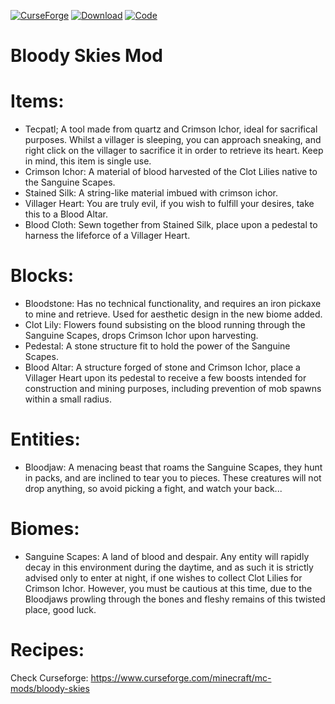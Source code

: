 [![CurseForge](https://cf.way2muchnoise.eu/versions/549475.svg)](https://www.curseforge.com/minecraft/mc-mods/bloody-skies)
[![Download](http://cf.way2muchnoise.eu/full_549475_downloads.svg)](https://www.curseforge.com/minecraft/mc-mods/bloody-skies/files)
[![Code](https://tokei.rs/b1/github/Phoenix-WB/Bloody-Skies?category=code)](https://github.com/Phoenix-WB/Bloody-Skies)


# Bloody Skies Mod

# Items:
- Tecpatl; A tool made from quartz and Crimson Ichor, ideal for sacrifical purposes. Whilst a villager is sleeping, you can approach sneaking, and right click on the villager to sacrifice it in order to retrieve its heart. Keep in mind, this item is single use.
- Crimson Ichor: A material of blood harvested of the Clot Lilies native to the Sanguine Scapes.
- Stained Silk: A string-like material imbued with crimson ichor.
- Villager Heart: You are truly evil, if you wish to fulfill your desires, take this to a Blood Altar.
- Blood Cloth: Sewn together from Stained Silk, place upon a pedestal to harness the lifeforce of a Villager Heart.

# Blocks:
- Bloodstone: Has no technical functionality, and requires an iron pickaxe to mine and retrieve. Used for aesthetic design in the new biome added.
- Clot Lily: Flowers found subsisting on the blood running through the Sanguine Scapes, drops Crimson Ichor upon harvesting.
- Pedestal: A stone structure fit to hold the power of the Sanguine Scapes.
- Blood Altar: A structure forged of stone and Crimson Ichor, place a Villager Heart upon its pedestal to receive a few boosts intended for construction and mining purposes, including prevention of mob spawns within a small radius.

# Entities:
- Bloodjaw: A menacing beast that roams the Sanguine Scapes, they hunt in packs, and are inclined to tear you to pieces. These creatures will not drop anything, so avoid picking a fight, and watch your back...

# Biomes:
- Sanguine Scapes: A land of blood and despair. Any entity will rapidly decay in this environment during the daytime, and as such it is strictly advised only to enter at night, if one wishes to collect Clot Lilies for Crimson Ichor. However, you must be cautious at this time, due to the Bloodjaws prowling through the bones and fleshy remains of this twisted place, good luck. 

# Recipes:
Check Curseforge: https://www.curseforge.com/minecraft/mc-mods/bloody-skies
